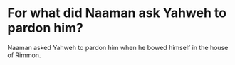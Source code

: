 # For what did Naaman ask Yahweh to pardon him?

Naaman asked Yahweh to pardon him when he bowed himself in the house of Rimmon.
